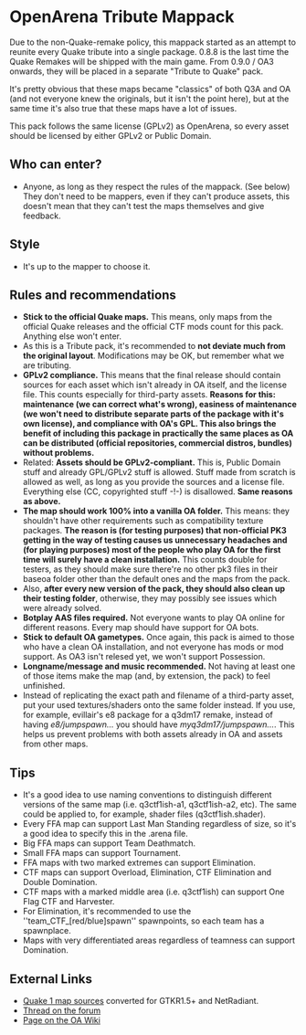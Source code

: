 # OpenArena Tribute Mappack

Due to the non-Quake-remake policy, this mappack started as an attempt to reunite every Quake tribute into a single package. 0.8.8 is the last time the Quake Remakes will be shipped with the main game. From 0.9.0 / OA3 onwards, they will be placed in a separate "Tribute to Quake" pack.

It's pretty obvious that these maps became "classics" of both Q3A and OA (and not everyone knew the originals, but it isn't the point here), but at the same time it's also true that these maps have a lot of issues.

This pack follows the same license (GPLv2) as OpenArena, so every asset should be licensed by either GPLv2 or Public Domain.

## Who can enter?
* Anyone, as long as they respect the rules of the mappack. (See below) They don't need to be mappers, even if they can't produce assets, this doesn't mean that they can't test the maps themselves and give feedback.

## Style
* It's up to the mapper to choose it.

## Rules and recommendations
* **Stick to the official Quake maps.** This means, only maps from the official Quake releases and the official CTF mods count for this pack. Anything else won't enter.
* As this is a Tribute pack, it's recommended to **not deviate much from the original layout**. Modifications may be OK, but remember what we are tributing.
* **GPLv2 compliance.** This means that the final release should contain sources for each asset which isn't already in OA itself, and the license file. This counts especially for third-party assets. **Reasons for this: maintenance (we can correct what's wrong), easiness of maintenance (we won't need to distribute separate parts of the package with it's own license), and compliance with OA's GPL. This also brings the benefit of including this package in practically the same places as OA can be distributed (official repositories, commercial distros, bundles) without problems.**
* Related: **Assets should be GPLv2-compliant.** This is, Public Domain stuff and already GPL/GPLv2 stuff is allowed. Stuff made from scratch is allowed as well, as long as you provide the sources and a license file. Everything else (CC, copyrighted stuff -!-) is disallowed. **Same reasons as above.**
* **The map should work 100% into a vanilla OA folder.** This means: they shouldn't have other requirements such as compatibility texture packages. **The reason is (for testing purposes) that non-official PK3 getting in the way of testing causes us unnecessary headaches and (for playing purposes) most of the people who play OA for the first time will surely have a clean installation.** This counts double for testers, as they should make sure there're no other pk3 files in their baseoa folder other than the default ones and the maps from the pack.
* Also, **after every new version of the pack, they should also clean up their testing folder**, otherwise, they may possibly see issues which were already solved.
* **Botplay AAS files required.** Not everyone wants to play OA online for different reasons. Every map should have support for OA bots.
* **Stick to default OA gametypes.** Once again, this pack is aimed to those who have a clean OA installation, and not everyone has mods or mod support. As OA3 isn't relesed yet, we won't support Possession.
* **Longname/message and music recommended.** Not having at least one of those items make the map (and, by extension, the pack) to feel unfinished.
* Instead of replicating the exact path and filename of a third-party asset, put your used textures/shaders onto the same folder instead. If you use, for example, evillair's e8 package for a q3dm17 remake, instead of having *e8/jumpspawn...* you should have *myq3dm17/jumpspawn...*. This helps us prevent problems with both assets already in OA and assets from other maps.

## Tips
* It's a good idea to use naming conventions to distinguish different versions of the same map (i.e. q3ctf1ish-a1, q3ctf1ish-a2, etc). The same could be applied to, for example, shader files (q3ctf1ish.shader).
* Every FFA map can support Last Man Standing regardless of size, so it's a good idea to specify this in the .arena file.
* Big FFA maps can support Team Deathmatch.
* Small FFA maps can support Tournament.
* FFA maps with two marked extremes can support Elimination.
* CTF maps can support Overload, Elimination, CTF Elimination and Double Domination.
* CTF maps with a marked middle area (i.e. q3ctf1ish) can support One Flag CTF and Harvester.
* For Elimination, it's recommended to use the ''team_CTF_[red/blue]spawn'' spawnpoints, so each team has a spawnplace.
* Maps with very differentiated areas regardless of teamness can support Domination.

## External Links
* [Quake 1 map sources](http://www.onykage.com/files/armageddonman/q1sources-netradiant.zip) converted for GTKR1.5+ and NetRadiant.
* [Thread on the forum](http://openarena.ws/board/index.php?topic=4425.0)
* [Page on the OA Wiki](http://openarena.wikia.com/wiki/Quake_Tribute_Mappack)
